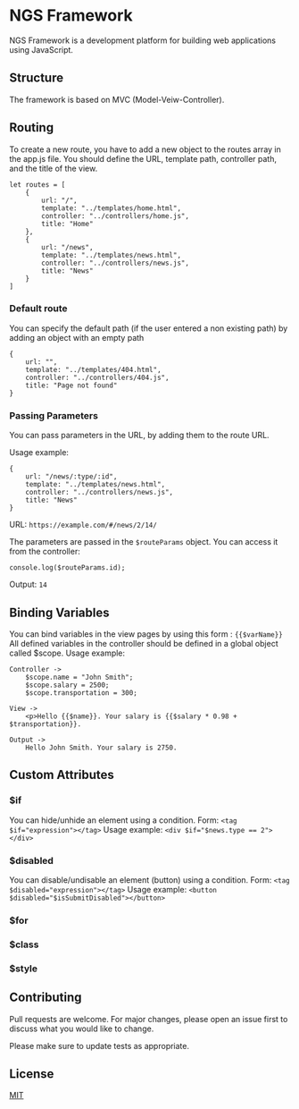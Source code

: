 
# NGS Framework

NGS Framework is a development platform for building web applications using JavaScript.

## Structure

The framework is based on MVC (Model-Veiw-Controller). 

## Routing

To create a new route, you have to add a new object to the routes array in the app.js file.
You should define the URL, template path, controller path, and the title of the view.
```
let routes = [
    {
        url: "/",
        template: "../templates/home.html",
        controller: "../controllers/home.js",
        title: "Home"
    },
    {
        url: "/news",
        template: "../templates/news.html",
        controller: "../controllers/news.js",
        title: "News"
    }
]
```
### Default route
You can specify the default path (if the user entered a non existing path) by adding an object with an empty path
```
{
	url: "",
	template: "../templates/404.html",
	controller: "../controllers/404.js",
	title: "Page not found"
}
```

### Passing Parameters

You can pass parameters in the URL, by adding them to the route URL.

Usage example:

```
{
    url: "/news/:type/:id",
    template: "../templates/news.html",
    controller: "../controllers/news.js",
    title: "News"
}
```

URL: ```https://example.com/#/news/2/14/```

The parameters are passed in the ```$routeParams``` object. You can access it from the controller:

```
console.log($routeParams.id);
```

Output: ```14```

## Binding Variables
You can bind variables in the view pages by using this form : ```{{$varName}}```
All defined variables in the controller should be defined in a global object called $scope.
Usage example:
```
Controller ->
	$scope.name = "John Smith";
	$scope.salary = 2500;
	$scope.transportation = 300;

View ->
	<p>Hello {{$name}}. Your salary is {{$salary * 0.98 + $transportation}}.

Output ->
	Hello John Smith. Your salary is 2750.
```

## Custom Attributes

### $if
You can hide/unhide an element using a condition.
Form: ```<tag $if="expression"></tag>```
Usage example: ```<div $if="$news.type == 2"></div>```

### $disabled
You can disable/undisable an element (button) using a condition.
Form: ```<tag $disabled="expression"></tag>```
Usage example: ```<button $disabled="$isSubmitDisabled"></button>```

### $for


### $class

### $style

## Contributing
Pull requests are welcome. For major changes, please open an issue first to discuss what you would like to change.

Please make sure to update tests as appropriate.

## License
[MIT](https://choosealicense.com/licenses/mit/)
